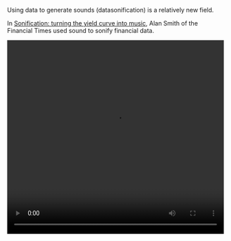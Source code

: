 Using data to generate sounds (datasonification) is a relatively new field.

In [Sonification: turning the yield curve into music](https://www.ft.com/content/80269930-40c3-11e9-b896-fe36ec32aece), Alan Smith of the Financial Times used sound to sonify financial data.

<video src='https://next-media-api.ft.com/renditions/15525620840330/1280x720.mp4' width='100%' height='450px' controls/>

Source: [Sonification: turning the yield curve into music](https://www.ft.com/content/80269930-40c3-11e9-b896-fe36ec32aece), ft.com

NASA has used data to [sonify data captured with different telescopes from a region in the center of the Milky Way](https://chandra.si.edu/photo/2020/sonify/animations.html) some 26.000 thousand light years away from us.

<video src='https://chandra.si.edu/photo/2020/sonify/sonify_galactic_all.mp4' width='100%' height='450px' controls/>

Source: [Animations: Data Sonification: Sounds from Around the Milky Way](https://chandra.si.edu/photo/2020/sonify/animations.html), chandra.si.edu

Another approach is to integrating sound and data visualisation is to add an audio layer to an animated data visualisation. Click the play button and listen to voice over. Note that this is not video: when the animation is playing or when you stop the animation, you can still access the interactive features of the visualisation, like the tooltips.

<iframe src='https://flo.uri.sh/story/25749/embed?auto=1' width='100%' height='700px' style='border: none;'></iframe>

Source: [Why data visualization needs a play button](https://flourish.studio/blog/audio-talkie-visualisation-data-stories/), flourish.studio